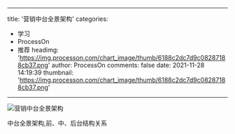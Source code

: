 
---
title: '营销中台全景架构'
categories: 
 - 学习
 - ProcessOn
 - 推荐
headimg: 'https://img.processon.com/chart_image/thumb/6188c2dc7d9c08287188cb37.png'
author: ProcessOn
comments: false
date: 2021-11-28 14:19:39
thumbnail: 'https://img.processon.com/chart_image/thumb/6188c2dc7d9c08287188cb37.png'
---

<div>   
<img class="thumb" alt="营销中台全景架构" src="https://img.processon.com/chart_image/thumb/6188c2dc7d9c08287188cb37.png" referrerpolicy="no-referrer">
<p>中台全景架构,前、中、后台结构关系</p>  
</div>
            